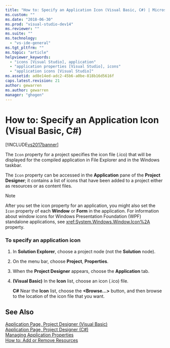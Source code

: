 ```yaml
---
title: "How to: Specify an Application Icon (Visual Basic, C#) | Microsoft Docs"
ms.custom: ""
ms.date: "2018-06-30"
ms.prod: "visual-studio-dev14"
ms.reviewer: ""
ms.suite: ""
ms.technology: 
  - "vs-ide-general"
ms.tgt_pltfrm: ""
ms.topic: "article"
helpviewer_keywords: 
  - "icons [Visual Studio], application"
  - "application properties [Visual Studio], icons"
  - "application icons [Visual Studio]"
ms.assetid: ad8e14ed-adc2-45b6-a0be-818b16d5616f
caps.latest.revision: 21
author: gewarren
ms.author: gewarren
manager: "ghogen"
---
```

# How to: Specify an Application Icon (Visual Basic, C#)
[!INCLUDE[vs2017banner](../includes/vs2017banner.md)]

The `Icon` property for a project specifies the icon file (.ico) that will be displayed for the compiled application in File Explorer and in the Windows taskbar.  
  
 The `Icon` property can be accessed in the **Application** pane of the **Project Designer**; it contains a list of icons that have been added to a project either as resources or as content files.  
  
> [!NOTE]
>  After you set the icon property for an application, you might also set the `Icon` property of each **Window** or **Form** in the application. For information about window icons for Windows Presentation Foundation (WPF) standalone applications, see <xref:System.Windows.Window.Icon%2A> property.  
  
### To specify an application icon  
  
1.  In **Solution Explorer**, choose a project node (not the **Solution** node).  
  
2.  On the menu bar, choose **Project**, **Properties**.  
  
3.  When the **Project Designer** appears, choose the **Application** tab.  
  
4.  **(Visual Basic)** In the **Icon** list, choose an icon (.ico) file.  
  
     **C#** Near the **Icon** list, choose the **\<Browse...>** button, and then browse to the location of the icon file that you want.  
  
## See Also  
 [Application Page, Project Designer (Visual Basic)](../ide/reference/application-page-project-designer-visual-basic.md)   
 [Application Page, Project Designer (C#)](../ide/reference/application-page-project-designer-csharp.md)   
 [Managing Application Properties](../ide/application-properties.md)  
 [How to: Add or Remove Resources](http://msdn.microsoft.com/en-us/7b77bc06-3952-4799-b029-def3f8f7f88d)



